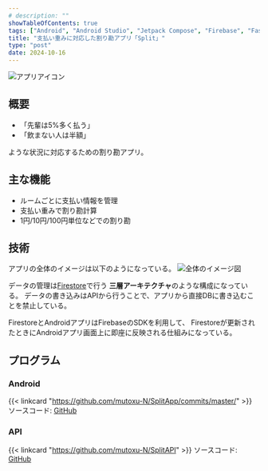 ```yaml
---
# description: ""
showTableOfContents: true
tags: ["Android", "Android Studio", "Jetpack Compose", "Firebase", "FastAPI", "Kotlin", "Python", "Firestore"]
title: "支払い重みに対応した割り勘アプリ「Split」"
type: "post"
date: 2024-10-16
---
```


![アプリアイコン](/Portfolio/images/posts/split_app/icon.svg)

## 概要
- 「先輩は5%多く払う」
- 「飲まない人は半額」

ような状況に対応するための割り勘アプリ。

## 主な機能
- ルームごとに支払い情報を管理
- 支払い重みで割り勘計算
- 1円/10円/100円単位などでの割り勘

## 技術
アプリの全体のイメージは以下のようになっている。
![全体のイメージ図](/Portfolio/images/posts/split_app/split_structure.svg)

データの管理は[Firestore](https://firebase.google.com/docs/firestore?hl=ja)で行う
**三層アーキテクチャ**のような構成になっている。
データの書き込みはAPIから行うことで、アプリから直接DBに書き込むことを禁止している。

FirestoreとAndroidアプリはFirebaseのSDKを利用して、
Firestoreが更新されたときにAndroidアプリ画面上に即座に反映される仕組みになっている。

## プログラム
### Android
{{< linkcard "https://github.com/mutoxu-N/SplitApp/commits/master/" >}}
ソースコード: [GitHub](https://github.com/mutoxu-N/SplitApp)

### API
{{< linkcard "https://github.com/mutoxu-N/SplitAPI" >}}
ソースコード: [GitHub](https://github.com/mutoxu-N/SplitAPI)